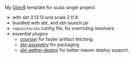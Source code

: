 My [Giter8][g8] template for scala single project.

- with sbt 0.13.13 and scala 2.11.8
- bundled with sbt, and sbt-launch.jar
- `repositories` config file, for overriding resolvers
- essential plugins
  - [coursier][coursier] for faster artifact fetching
  - [sbt-assembly][sbt-assembly] for packaging
  - [sbt-aether-deploy][sbt-aether-deploy] for better maven deploy support.

[g8]: http://www.foundweekends.org/giter8/
[coursier]: https://github.com/alexarchambault/coursier
[sbt-assembly]: https://github.com/sbt/sbt-assembly
[sbt-aether-deploy]: https://github.com/arktekk/sbt-aether-deploy

